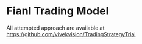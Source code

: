 # Fianl Trading Model
 
All attempted approach are available at https://github.com/vivekvision/TradingStrategyTrial 
